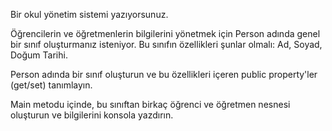 Bir okul yönetim sistemi yazıyorsunuz.

 Öğrencilerin ve öğretmenlerin bilgilerini yönetmek için Person adında genel bir sınıf oluşturmanız isteniyor. Bu sınıfın özellikleri şunlar olmalı: Ad, Soyad, Doğum Tarihi.

Person adında bir sınıf oluşturun ve bu özellikleri içeren public property'ler (get/set) tanımlayın.

Main metodu içinde, bu sınıftan birkaç öğrenci ve öğretmen nesnesi oluşturun ve bilgilerini konsola yazdırın.

